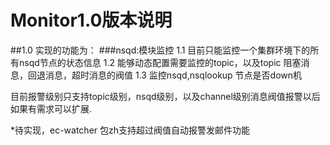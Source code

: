 # Monitor1.0版本说明

##1.0 实现的功能为：
      ###nsqd:模块监控
      1.1 目前只能监控一个集群环境下的所有nsqd节点的状态信息
      1.2 能够动态配置需要监控的topic，以及topic 阻塞消息，回退消息，超时消息的阀值
      1.3 监控nsqd,nsqlookup 节点是否down机

   目前报警级别只支持topic级别，nsqd级别，以及channel级别消息阀值报警以后如果有需求可以扩展.

   *待实现，ec-watcher 包zh支持超过阀值自动报警发邮件功能